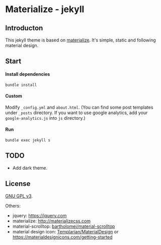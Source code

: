 Materialize - jekyll
==============

Introducton
---------

This jekyll theme is based on [materialize](http://materializecss.com). It's simple, static and following material design.


Start
---------

#### Install dependencies

```
bundle install
```

#### Custom

Modify `_config.yml` and `about.html`. (You can find some post templates under `_posts` directory. If you want to use google analytics, add your `google-analytics.js` into `js` directory.)

#### Run

```
bundle exec jekyll s
```


TODO
---------

- Add dark theme.


License
---------

[GNU GPL v3](http://www.gnu.org/licenses/).

Others:

- jquery: <https://jquery.com>
- materialize: <http://materializecss.com>
- material-scrolltop: [bartholomej/material-scrolltop](https://github.com/bartholomej/material-scrolltop)
- material design icon: [Templarian/MaterialDesign](https://github.com/Templarian/MaterialDesign) or <https://materialdesignicons.com/getting-started>
